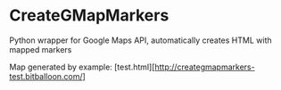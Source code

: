 # CreateGMapMarkers
Python wrapper for Google Maps API, automatically creates HTML with mapped markers

Map generated by example: [test.html][http://creategmapmarkers-test.bitballoon.com/]

